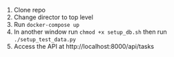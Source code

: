 1. Clone repo
2. Change director to top level
3. Run `docker-compose up`
4. In another window run `chmod +x setup_db.sh` then run `./setup_test_data.py`
5. Access the API at http://localhost:8000/api/tasks